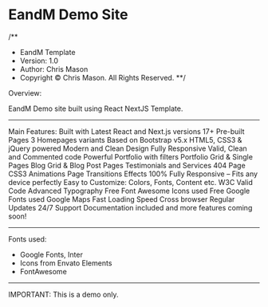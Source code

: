 # EandM Demo Site

/**
*	EandM Template
*	Version: 1.0
*	Author: Chris Mason
*	Copyright © Chris Mason. All Rights Reserved.
**/




Overview:

EandM Demo site built using React NextJS Template.

--------------------------------------


Main Features:
Built with Latest React and Next.js versions
17+ Pre-built Pages
3 Homepages variants
Based on Bootstrap v5.x
HTML5, CSS3 & jQuery powered
Modern and Clean Design
Fully Responsive
Valid, Clean and Commented code
Powerful Portfolio with filters
Portfolio Grid & Single Pages
Blog Grid & Blog Post Pages
Testimonials and Services
404 Page
CSS3 Animations
Page Transitions Effects
100% Fully Responsive – Fits any device perfectly
Easy to Customize: Colors, Fonts, Content etc.
W3C Valid Code
Advanced Typography
Free Font Awesome Icons used
Free Google Fonts used
Google Maps
Fast Loading Speed
Cross browser
Regular Updates
24/7 Support
Documentation included
and more features coming soon!

--------------------------------------


Fonts used:

- Google Fonts, Inter
- Icons from Envato Elements
- FontAwesome


--------------------------------------




IMPORTANT: This is a demo only.


